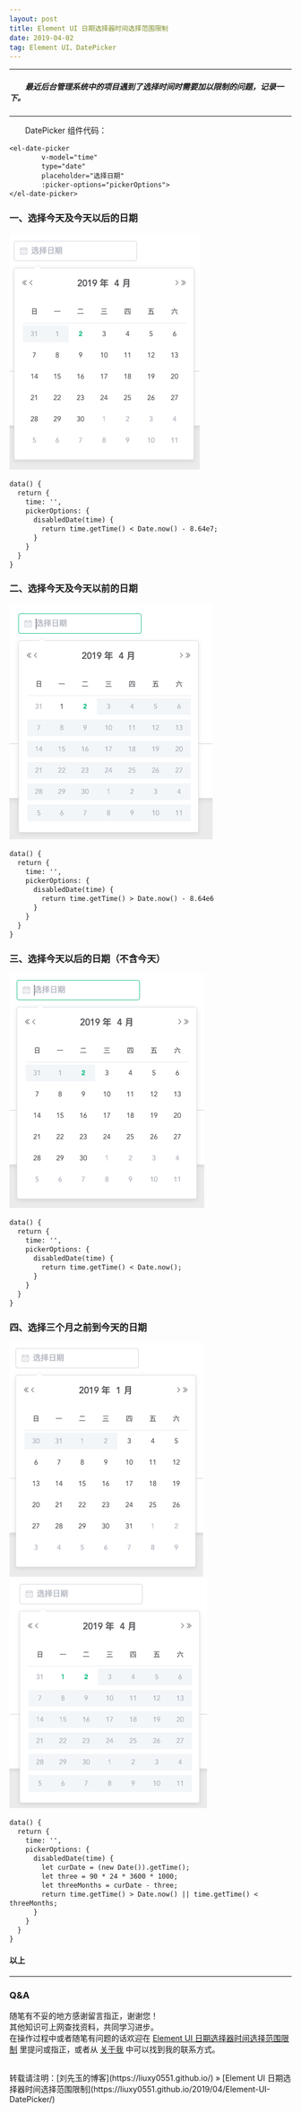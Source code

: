 ```yaml
---
layout: post
title: Element UI 日期选择器时间选择范围限制
date: 2019-04-02
tag: Element UI、DatePicker
---
```


___
##### 　　最近后台管理系统中的项目遇到了选择时间时需要加以限制的问题，记录一下。

___

　　DatePicker 组件代码：

    <el-date-picker
            v-model="time"
            type="date"
            placeholder="选择日期"
            :picker-options="pickerOptions">
    </el-date-picker>

### 一、选择今天及今天以后的日期

![](/images/posts/Element-UI-DatePicker/1.png)

    data() {
      return {
        time: '',
        pickerOptions: {
          disabledDate(time) {
            return time.getTime() < Date.now() - 8.64e7;
          }
        }
      }
    }


### 二、选择今天及今天以前的日期

![](/images/posts/Element-UI-DatePicker/2.png)

    data() {
      return {
        time: '',
        pickerOptions: {
          disabledDate(time) {
            return time.getTime() > Date.now() - 8.64e6
          }
        }
      }
    }


### 三、选择今天以后的日期（不含今天）

![](/images/posts/Element-UI-DatePicker/3.png)

    data() {
      return {
        time: '',
        pickerOptions: {
          disabledDate(time) {
            return time.getTime() < Date.now();
          }
        }
      }
    }


### 四、选择三个月之前到今天的日期

![](/images/posts/Element-UI-DatePicker/4_1.png)
![](/images/posts/Element-UI-DatePicker/4_2.png)

    data() {
      return {
        time: '',
        pickerOptions: {
          disabledDate(time) {
            let curDate = (new Date()).getTime();
            let three = 90 * 24 * 3600 * 1000;
            let threeMonths = curDate - three;
            return time.getTime() > Date.now() || time.getTime() < threeMonths;
          }
        }
      }
    }



#### 以上
___
### Q&A

随笔有不妥的地方感谢留言指正，谢谢您！  
其他知识可上网查找资料，共同学习进步。  
在操作过程中或者随笔有问题的话欢迎在 [Element UI 日期选择器时间选择范围限制](https://liuxy0551.github.io/2019/04/Element-UI-DatePicker/) 里提问或指正，或者从 [关于我](https://liuxy0551.github.io/about/) 中可以找到我的联系方式。


<br>
转载请注明：[刘先玉的博客](https://liuxy0551.github.io/) » [Element UI 日期选择器时间选择范围限制](https://liuxy0551.github.io/2019/04/Element-UI-DatePicker/)

